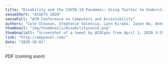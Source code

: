 ```yaml
---
title: "Disability and the COVID-19 Pandemic: Using Twitter to Understand Accessibility during Rapid Societal Transition"
venueShort: "ASSETS 2020"
venueFull: "ACM Conference on Computers and Accessibility"
authors: "Cole Gleason, Stephanie Valencia, Lynn Kirabo, Jason Wu, Anhong Guo, Elizabeth J. Carter, Jeffrey P. Bigham, Cynthia L. Bennett, Amy Pavel"
thumbnail: "img/thumbnails/disabilitycovid.png"
thumbnailalt: "Screenshot of a tweet by @CDCgov from April 1, 2020 3:55pm: Actions to reduce spread of the virus, such as social distancing, are key to #FlattenTheCurve. 2 of 3 (original tweet link: https://twitter.com/CDCgov/status/1245439600472084486) The tweet contains an image of the common public health infographic about “flattening the curve”, but the tweet did not include alt text for the image. The image shows an example of a common flatten the curve info-graphic. A tall peak indicates the height of the pandemic if left unchecked, and a shorter spread out curve depicts the effects of social distancing efforts."
link: "http://amypavel.com/"
date: "2020-10-01"
---
```


PDF (coming soon)
